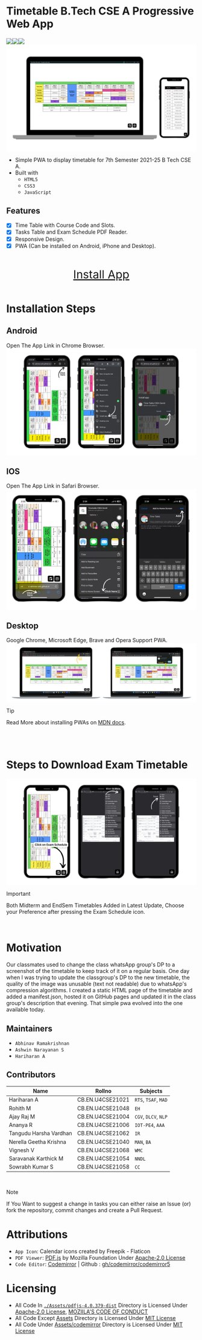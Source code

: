 # Timetable B.Tech CSE A Progressive Web App
<div style="display:flex; align-items: center; justify: center; text-decoration: none ">
<!-- <a href="https://visitcount.itsvg.in">
  <img align='center' src="https://visitcount.itsvg.in/api?id=timetable-csea&label=Total%20Views&color=12&icon=5&pretty=false" />
</a> -->
<a href="https://github.com/Abhinav-ark/timetable_csea/actions/workflows/pages/pages-build-deployment" target="_blank" rel="noreferrer">
  <img align='center' src="https://github.com/Abhinav-ark/timetable_csea/actions/workflows/pages/pages-build-deployment/badge.svg"/>
</a>
<a href="https://github.com/Abhinav-ark/timetable_csea/blob/main/LICENSE" target="_blank" rel="noreferrer">
  <img align='center' src="https://img.shields.io/badge/LICENSE-MIT-green"/>
</a>
<a href="https://github.com/Abhinav-ark/timetable_csea" target="_blank" rel="noreferrer">
  <img align='center' src="https://img.shields.io/github/created-at/Abhinav-ark/timetable_csea"/>
</a>  
</div>
<img align="center" src="./Assets/img.png"/>

- Simple PWA to display timetable for 7th Semester 2021-25 B Tech CSE A.
- Built with
    - `HTML5`
    - `CSS3`
    - `JavaScript`
 
## Features

- [x] Time Table with Course Code and Slots.
- [x] Tasks Table and Exam Schedule PDF Reader.
- [x] Responsive Design.
- [x] PWA (Can be installed on Android, iPhone and Desktop).
<br>
<br>

<div align="center" style="font-size:30px;" >
    <a href="https://abhinav-ark.github.io/timetable_csea/">Install App</a>
</div>

<br>

# Installation Steps

## Android
Open The App Link in Chrome Browser.
<img align="center" src="./Assets/installation_steps.png"/>

## IOS
Open The App Link in Safari Browser.
<img align="center" src="./Assets/install_ios.png"/>

## Desktop 
Google Chrome, Microsoft Edge, Brave and Opera Support PWA.
<img align="center" src="./Assets/install_desktop.png"/>
<br>

> [!Tip]
> Read More about installing PWAs on <a href="https://developer.mozilla.org/en-US/docs/Web/Progressive_web_apps/Guides/Installing"> MDN docs</a>.


<br>
<br>

# Steps to Download Exam Timetable
<img align="center" src="./Assets/schedule_download_steps.png"/>

> [!Important]
> Both Midterm and EndSem Timetables Added in Latest Update, Choose your Preference after pressing the Exam Schedule icon.
<br>

# Motivation 
  Our classmates used to change the class whatsApp group's DP to a screenshot of the timetable to keep track of it on a regular basis. One day when I was trying to update the classgroup's DP to the new timetable, the quality of the image was unusable (text not readable) due to whatsApp's compression algorithms. I created a static HTML page of the timetable and added a manifest.json, hosted it on GitHub pages and updated it in the class group's description that evening. That simple pwa evolved into the one available today.  

## Maintainers

- `Abhinav Ramakrishnan`
- `Ashwin Narayanan S`
- `Hariharan A`

## Contributors
| Name | Rollno |Subjects |
| --- | --- | --- |
| Hariharan A | CB.EN.U4CSE21021 | `RTS`, `TSAF`, `MAD` |
| Rohith M | CB.EN.U4CSE21048 | `EH` |
| Ajay Raj M | CB.EN.U4CSE21004 | `CGV`, `DLCV`, `NLP` |
| Ananya R | CB.EN.U4CSE21006 | `IOT-PE4`, `AAA` |
| Tangudu Harsha Vardhan | CB.EN.U4CSE21062 |`IR` |
| Nerella Geetha Krishna | CB.EN.U4CSE21040 | `MAN`, `BA` |
| Vignesh V | CB.EN.U4CSE21068 | `WMC` |
| Saravanak Karthick M | CB.EN.U4CSE21054 | `NNDL` |
| Sowrabh Kumar S | CB.EN.U4CSE21058 | `CC` |

<br>

> [!Note]
> If You Want to suggest a change in tasks you can either raise an Issue (or) fork the repository, commit changes and create a Pull Request.

# Attributions
- `App Icon`: Calendar icons created by Freepik - Flaticon
- `PDF Viewer`: [PDF.js](https://github.com/mozilla/pdf.js) by Mozilla Foundation Under [Apache-2.0 License](https://github.com/mozilla/pdf.js/blob/master/LICENSE)
- `Code Editor`: [Codemirror](https://codemirror.net/) | Github : [gh/codemirror/codemirror5](https://github.com/codemirror/codemirror5)

# Licensing
- All Code In [`./Assets/pdfjs-4.0.379-dist`](./Assets/pdfjs-4.0.379-dist) Directory is Licensed Under [Apache-2.0 License](https://github.com/mozilla/pdf.js/blob/master/LICENSE), [MOZIILA'S CODE OF CONDUCT](https://github.com/mozilla/pdf.js/blob/master/CODE_OF_CONDUCT.md)
- All Code Except [Assets](./Assets) Directory is Licensed Under [MIT License](https://github.com/Abhinav-ark/timetable_csea/blob/main/LICENSE)
- All Code Under [Assets/codemirror](./Assets/codemirror) Directory is Licensed Under [MIT License](https://github.com/codemirror/codemirror5)
